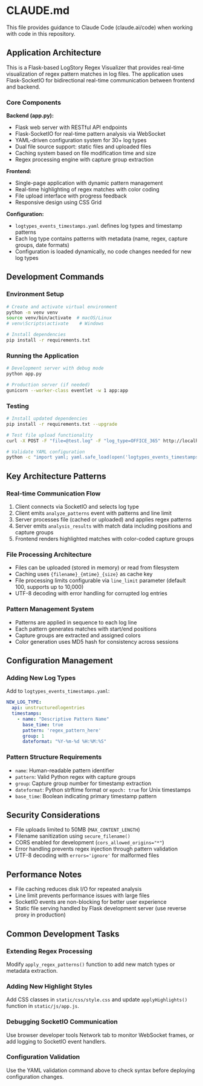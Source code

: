 # CLAUDE.md

This file provides guidance to Claude Code (claude.ai/code) when working with code in this repository.

## Application Architecture

This is a Flask-based LogStory Regex Visualizer that provides real-time visualization of regex pattern matches in log files. The application uses Flask-SocketIO for bidirectional real-time communication between frontend and backend.

### Core Components

**Backend (app.py):**
- Flask web server with RESTful API endpoints
- Flask-SocketIO for real-time pattern analysis via WebSocket
- YAML-driven configuration system for 30+ log types
- Dual file source support: static files and uploaded files
- Caching system based on file modification time and size
- Regex processing engine with capture group extraction

**Frontend:**
- Single-page application with dynamic pattern management
- Real-time highlighting of regex matches with color coding
- File upload interface with progress feedback
- Responsive design using CSS Grid

**Configuration:**
- `logtypes_events_timestamps.yaml` defines log types and timestamp patterns
- Each log type contains patterns with metadata (name, regex, capture groups, date formats)
- Configuration is loaded dynamically, no code changes needed for new log types

## Development Commands

### Environment Setup
```bash
# Create and activate virtual environment
python -m venv venv
source venv/bin/activate  # macOS/Linux
# venv\Scripts\activate    # Windows

# Install dependencies
pip install -r requirements.txt
```

### Running the Application
```bash
# Development server with debug mode
python app.py

# Production server (if needed)
gunicorn --worker-class eventlet -w 1 app:app
```

### Testing
```bash
# Install updated dependencies
pip install -r requirements.txt --upgrade

# Test file upload functionality
curl -X POST -F "file=@test.log" -F "log_type=OFFICE_365" http://localhost:5000/api/upload-log

# Validate YAML configuration
python -c "import yaml; yaml.safe_load(open('logtypes_events_timestamps.yaml', 'r'))"
```

## Key Architecture Patterns

### Real-time Communication Flow
1. Client connects via SocketIO and selects log type
2. Client emits `analyze_patterns` event with patterns and line limit
3. Server processes file (cached or uploaded) and applies regex patterns
4. Server emits `analysis_results` with match data including positions and capture groups
5. Frontend renders highlighted matches with color-coded capture groups

### File Processing Architecture
- Files can be uploaded (stored in memory) or read from filesystem
- Caching uses `{filename}_{mtime}_{size}` as cache key
- File processing limits configurable via `line_limit` parameter (default 100, supports up to 10,000)
- UTF-8 decoding with error handling for corrupted log entries

### Pattern Management System
- Patterns are applied in sequence to each log line
- Each pattern generates matches with start/end positions
- Capture groups are extracted and assigned colors
- Color generation uses MD5 hash for consistency across sessions

## Configuration Management

### Adding New Log Types
Add to `logtypes_events_timestamps.yaml`:
```yaml
NEW_LOG_TYPE:
  api: unstructuredlogentries
  timestamps:
    - name: "Descriptive Pattern Name"
      base_time: true
      pattern: 'regex_pattern_here'
      group: 1
      dateformat: "%Y-%m-%d %H:%M:%S"
```

### Pattern Structure Requirements
- `name`: Human-readable pattern identifier
- `pattern`: Valid Python regex with capture groups
- `group`: Capture group number for timestamp extraction
- `dateformat`: Python strftime format or `epoch: true` for Unix timestamps
- `base_time`: Boolean indicating primary timestamp pattern

## Security Considerations

- File uploads limited to 50MB (`MAX_CONTENT_LENGTH`)
- Filename sanitization using `secure_filename()`
- CORS enabled for development (`cors_allowed_origins="*"`)
- Error handling prevents regex injection through pattern validation
- UTF-8 decoding with `errors='ignore'` for malformed files

## Performance Notes

- File caching reduces disk I/O for repeated analysis
- Line limit prevents performance issues with large files
- SocketIO events are non-blocking for better user experience
- Static file serving handled by Flask development server (use reverse proxy in production)

## Common Development Tasks

### Extending Regex Processing
Modify `apply_regex_patterns()` function to add new match types or metadata extraction.

### Adding New Highlight Styles
Add CSS classes in `static/css/style.css` and update `applyHighlights()` function in `static/js/app.js`.

### Debugging SocketIO Communication
Use browser developer tools Network tab to monitor WebSocket frames, or add logging to SocketIO event handlers.

### Configuration Validation
Use the YAML validation command above to check syntax before deploying configuration changes.